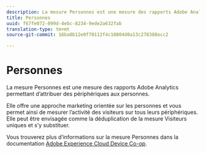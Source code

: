 ```yaml
---
description: La mesure Personnes est une mesure des rapports Adobe Analytics permettant d’attribuer des périphériques aux personnes.
title: Personnes
uuid: f67fe072-099d-4ebc-8234-9ede2a632fab
translation-type: tm+mt
source-git-commit: 16ba0b12e0f70112f4c10804d0a13c278388ecc2

---
```



# Personnes

La mesure Personnes est une mesure des rapports Adobe Analytics permettant d’attribuer des périphériques aux personnes.

Elle offre une approche marketing orientée sur les personnes et vous permet ainsi de mesurer l’activité des visiteurs sur tous leurs périphériques. Elle peut être envisagée comme la déduplication de la mesure Visiteurs uniques et s’y substituer.

Vous trouverez plus d’informations sur la mesure Personnes dans la documentation [Adobe Experience Cloud Device Co-op](https://marketing.adobe.com/resources/help/fr_FR/mcdc/mcdc-people.html).
